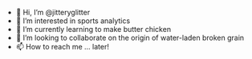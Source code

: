 - 👋 Hi, I’m @jitteryglitter
- 👀 I’m interested in sports analytics
- 🌱 I’m currently learning to make butter chicken
- 💞️ I’m looking to collaborate on the origin of water-laden broken grain
- 📫 How to reach me ... later!

<!---
jitteryglitter/jitteryglitter is a ✨ special ✨ repository because its `README.md` (this file) appears on your GitHub profile.
You can click the Preview link to take a look at your changes.
--->
